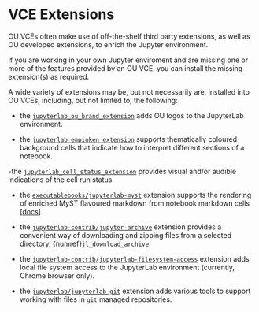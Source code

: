 # VCE Extensions

OU VCEs often make use of off-the-shelf third party extensions, as well as OU developed extensions, to enrich the Jupyter environment.

If you are working in your own Jupyter enviroment and are missing one or more of the features provided by an OU VCE, you can install the missing extension(s) as required.

A wide variety of extensions may be, but not necessarily are, installed into OU VCEs, including, but not limited to, the following:

- the [`jupyterlab_ou_brand_extension`](https://github.com/innovationOUtside/jupyterlab_ou_brand_extension) adds OU logos to the JupyterLab environment.

- the [`jupyterlab_empinken_extension`](https://github.com/innovationOUtside/jupyterlab_empinken_extension) supports thematically coloured background cells that indicate how to interpret different sections of a notebook.

-the [`jupyterlab_cell_status_extension`](https://github.com/innovationOUtside/jupyterlab_cell_status_extension) provides visual and/or audible indications of the cell run status. 

- the [`executablebooks/jupyterlab-myst`](https://github.com/executablebooks/jupyterlab-myst) extension supports the rendering of enriched MyST flavoured markdown from notebook markdown cells [[docs](https://mystmd.org/guide/quickstart-jupyter-lab-myst)].

- the [`jupyterlab-contrib/jupyter-archive`](https://github.com/jupyterlab-contrib/jupyter-archive) extension provides a convenient way of downloading and zipping files from a selected directory, {numref}`jl_download_archive`.

- the [`jupyterlab-contrib/jupyterlab-filesystem-access`](https://github.com/jupyterlab-contrib/jupyterlab-filesystem-access) extension adds local file system access to the JupyterLab environment (currently, Chrome browser only).

- the [`jupyterlab/jupyterlab-git`](https://github.com/jupyterlab/jupyterlab-git) extension adds various tools to support working with files in `git` managed repositories.
